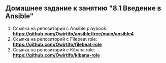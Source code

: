 ## Домашнее задание к занятию "8.1 Введение в Ansible"

1. Ссылка на репозиторий с Ansible playbook:
**https://github.com/Owirtifo/ansible/tree/main/ansible4**
2. Ссылка на репозиторий с Filebeat role:
**https://github.com/Owirtifo/filebeat-role**
3. Ссылка на репозиторий с Kibana role:
**https://github.com/Owirtifo/kibana-role**